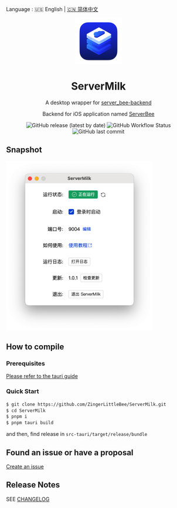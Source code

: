 Language : 🇺🇸 English | [🇨🇳 简体中文](./README.zh-CN.md)

<div align="center">
    <img src="./app-icon.png" alt="ServerMilk" width="128"/>
    <h1>ServerMilk</h1>
</div>

<div align="center">

A desktop wrapper for [server_bee-backend](https://github.com/ZingerLittleBee/server_bee-backend)

Backend for iOS application named [ServerBee](https://apps.apple.com/us/app/serverbee/id6443553714)

![GitHub release (latest by date)](https://img.shields.io/github/v/release/ZingerLittleBee/ServerMilk?style=for-the-badge)
![GitHub Workflow Status](https://img.shields.io/github/actions/workflow/status/ZingerLittleBee/ServerMilk/release.yml?style=for-the-badge)
![GitHub last commit](https://img.shields.io/github/last-commit/ZingerLittleBee/ServerMilk?style=for-the-badge)

</div>

## Snapshot

<img src="./snapshot/ServerMilk.png" alt="ServerMilk" width="400"/>

## How to compile

### Prerequisites

[Please refer to the tauri guide](https://tauri.app/v1/guides/getting-started/prerequisites/)

### Quick Start

```bash
$ git clone https://github.com/ZingerLittleBee/ServerMilk.git
$ cd ServerMilk
$ pnpm i
$ pnpm tauri build
```

and then, find release in `src-tauri/target/release/bundle`

## Found an issue or have a proposal

[Create an issue](https://github.com/ZingerLittleBee/ServerMilk/issues)

## Release Notes

SEE [CHANGELOG](./CHANGELOG.md)
